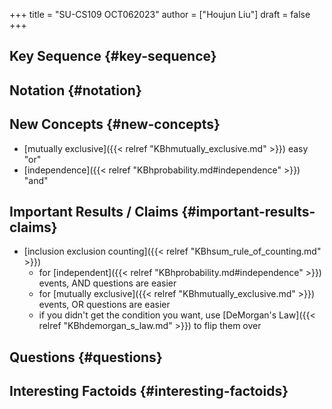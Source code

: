+++
title = "SU-CS109 OCT062023"
author = ["Houjun Liu"]
draft = false
+++

## Key Sequence {#key-sequence}


## Notation {#notation}


## New Concepts {#new-concepts}

-   [mutually exclusive]({{< relref "KBhmutually_exclusive.md" >}}) easy "or"
-   [independence]({{< relref "KBhprobability.md#independence" >}}) "and"


## Important Results / Claims {#important-results-claims}

-   [inclusion exclusion counting]({{< relref "KBhsum_rule_of_counting.md" >}})
    -   for [independent]({{< relref "KBhprobability.md#independence" >}}) events, AND questions are easier
    -   for [mutually exclusive]({{< relref "KBhmutually_exclusive.md" >}}) events, OR questions are easier
    -   if you didn't get the condition you want, use [DeMorgan's Law]({{< relref "KBhdemorgan_s_law.md" >}}) to flip them over


## Questions {#questions}


## Interesting Factoids {#interesting-factoids}
